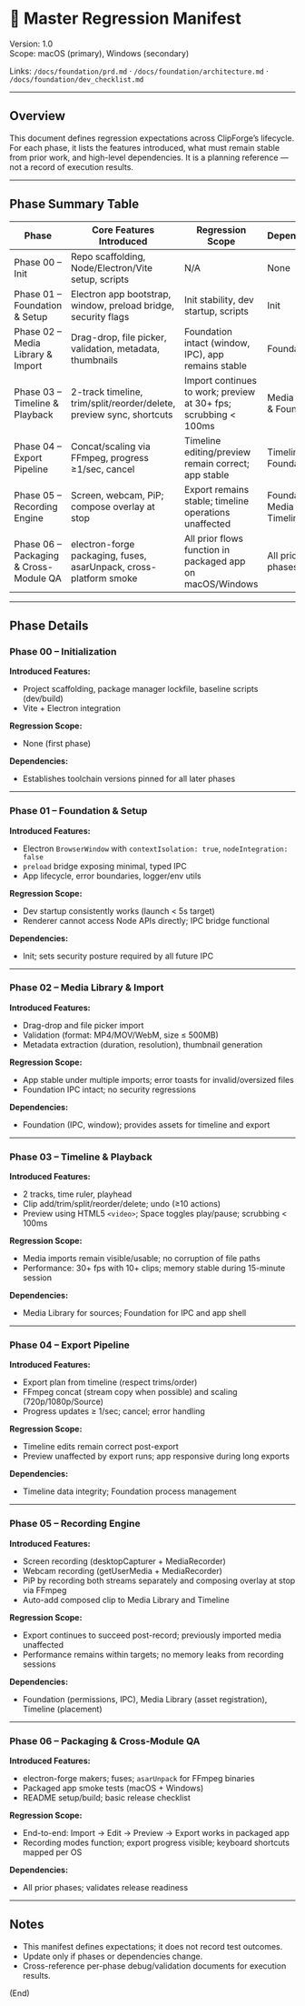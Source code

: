# 🧭 Master Regression Manifest

Version: 1.0  
Scope: macOS (primary), Windows (secondary)

Links: `/docs/foundation/prd.md` · `/docs/foundation/architecture.md` · `/docs/foundation/dev_checklist.md`

---

## Overview
This document defines regression expectations across ClipForge’s lifecycle. For each phase, it lists the features introduced, what must remain stable from prior work, and high-level dependencies. It is a planning reference — not a record of execution results.

---

## Phase Summary Table

| Phase | Core Features Introduced | Regression Scope | Dependencies |
|-------|---------------------------|------------------|--------------|
| Phase 00 – Init | Repo scaffolding, Node/Electron/Vite setup, scripts | N/A | None |
| Phase 01 – Foundation & Setup | Electron app bootstrap, window, preload bridge, security flags | Init stability, dev startup, scripts | Init |
| Phase 02 – Media Library & Import | Drag-drop, file picker, validation, metadata, thumbnails | Foundation intact (window, IPC), app remains stable | Foundation |
| Phase 03 – Timeline & Playback | 2-track timeline, trim/split/reorder/delete, preview sync, shortcuts | Import continues to work; preview at 30+ fps; scrubbing < 100ms | Media Library & Foundation |
| Phase 04 – Export Pipeline | Concat/scaling via FFmpeg, progress ≥1/sec, cancel | Timeline editing/preview remain correct; app stable | Timeline & Foundation |
| Phase 05 – Recording Engine | Screen, webcam, PiP; compose overlay at stop | Export remains stable; timeline operations unaffected | Foundation, Media Library, Timeline |
| Phase 06 – Packaging & Cross-Module QA | electron-forge packaging, fuses, asarUnpack, cross-platform smoke | All prior flows function in packaged app on macOS/Windows | All prior phases |

---

## Phase Details

### Phase 00 – Initialization
**Introduced Features:**
- Project scaffolding, package manager lockfile, baseline scripts (dev/build)
- Vite + Electron integration

**Regression Scope:**
- None (first phase)

**Dependencies:**
- Establishes toolchain versions pinned for all later phases

---

### Phase 01 – Foundation & Setup
**Introduced Features:**
- Electron `BrowserWindow` with `contextIsolation: true`, `nodeIntegration: false`
- `preload` bridge exposing minimal, typed IPC
- App lifecycle, error boundaries, logger/env utils

**Regression Scope:**
- Dev startup consistently works (launch < 5s target)
- Renderer cannot access Node APIs directly; IPC bridge functional

**Dependencies:**
- Init; sets security posture required by all future IPC

---

### Phase 02 – Media Library & Import
**Introduced Features:**
- Drag-drop and file picker import
- Validation (format: MP4/MOV/WebM, size ≤ 500MB)
- Metadata extraction (duration, resolution), thumbnail generation

**Regression Scope:**
- App stable under multiple imports; error toasts for invalid/oversized files
- Foundation IPC intact; no security regressions

**Dependencies:**
- Foundation (IPC, window); provides assets for timeline and export

---

### Phase 03 – Timeline & Playback
**Introduced Features:**
- 2 tracks, time ruler, playhead
- Clip add/trim/split/reorder/delete; undo (≥10 actions)
- Preview using HTML5 `<video>`; Space toggles play/pause; scrubbing < 100ms

**Regression Scope:**
- Media imports remain visible/usable; no corruption of file paths
- Performance: 30+ fps with 10+ clips; memory stable during 15-minute session

**Dependencies:**
- Media Library for sources; Foundation for IPC and app shell

---

### Phase 04 – Export Pipeline
**Introduced Features:**
- Export plan from timeline (respect trims/order)
- FFmpeg concat (stream copy when possible) and scaling (720p/1080p/Source)
- Progress updates ≥ 1/sec; cancel; error handling

**Regression Scope:**
- Timeline edits remain correct post-export
- Preview unaffected by export runs; app responsive during long exports

**Dependencies:**
- Timeline data integrity; Foundation process management

---

### Phase 05 – Recording Engine
**Introduced Features:**
- Screen recording (desktopCapturer + MediaRecorder)
- Webcam recording (getUserMedia + MediaRecorder)
- PiP by recording both streams separately and composing overlay at stop via FFmpeg
- Auto-add composed clip to Media Library and Timeline

**Regression Scope:**
- Export continues to succeed post-record; previously imported media unaffected
- Performance remains within targets; no memory leaks from recording sessions

**Dependencies:**
- Foundation (permissions, IPC), Media Library (asset registration), Timeline (placement)

---

### Phase 06 – Packaging & Cross-Module QA
**Introduced Features:**
- electron-forge makers; fuses; `asarUnpack` for FFmpeg binaries
- Packaged app smoke tests (macOS + Windows)
- README setup/build; basic release checklist

**Regression Scope:**
- End-to-end: Import → Edit → Preview → Export works in packaged app
- Recording modes function; export progress visible; keyboard shortcuts mapped per OS

**Dependencies:**
- All prior phases; validates release readiness

---

## Notes
- This manifest defines expectations; it does not record test outcomes.
- Update only if phases or dependencies change.
- Cross-reference per-phase debug/validation documents for execution results.

(End)
